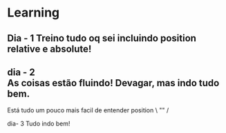 # Learning



Dia - 1 
Treino tudo oq sei incluindo position relative e absolute!
----

dia - 2  
As coisas estão fluindo! Devagar, mas indo tudo bem.
----
Está tudo um pouco mais facil de entender position \ "" /

dia- 3 
Tudo indo bem!